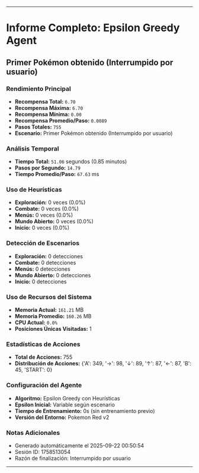 
---
# Informe Completo: Epsilon Greedy Agent
## Primer Pokémon obtenido (Interrumpido por usuario)

### **Rendimiento Principal**
- **Recompensa Total:** `6.70`
- **Recompensa Máxima:** `6.70`
- **Recompensa Mínima:** `0.00`
- **Recompensa Promedio/Paso:** `0.0089`
- **Pasos Totales:** `755`
- **Escenario:** Primer Pokémon obtenido (Interrumpido por usuario)

### **Análisis Temporal**
- **Tiempo Total:** `51.06` segundos (0.85 minutos)
- **Pasos por Segundo:** `14.79`
- **Tiempo Promedio/Paso:** `67.63` ms

### **Uso de Heurísticas**
- **Exploración:** 0 veces (0.0%)
- **Combate:** 0 veces (0.0%)
- **Menús:** 0 veces (0.0%)
- **Mundo Abierto:** 0 veces (0.0%)
- **Inicio:** 0 veces (0.0%)

### **Detección de Escenarios**
- **Exploración:** 0 detecciones
- **Combate:** 0 detecciones
- **Menús:** 0 detecciones
- **Mundo Abierto:** 0 detecciones
- **Inicio:** 0 detecciones

### **Uso de Recursos del Sistema**
- **Memoria Actual:** `161.21` MB
- **Memoria Promedio:** `160.26` MB
- **CPU Actual:** `0.0%`
- **Posiciones Únicas Visitadas:** 1

### **Estadísticas de Acciones**
- **Total de Acciones:** 755
- **Distribución de Acciones:** {'A': 349, '→': 98, '↓': 89, '↑': 87, '←': 87, 'B': 45, 'START': 0}

### **Configuración del Agente**
- **Algoritmo:** Epsilon Greedy con Heurísticas
- **Epsilon Inicial:** Variable según escenario
- **Tiempo de Entrenamiento:** 0s (sin entrenamiento previo)
- **Versión del Entorno:** Pokemon Red v2

### **Notas Adicionales**
- Generado automáticamente el 2025-09-22 00:50:54
- Sesión ID: 1758513054
- Razón de finalización: Interrumpido por usuario

---
